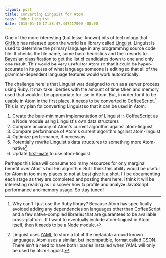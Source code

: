 ```yaml
---
layout: post
title: Converting Linguist for Atom
tags: Coder Linguist
date: 2015-01-10 17:38:47.447217000 -08:00
---
```


One of the more interesting (but lesser known) bits of technology that [GitHub][github] has released upon the world is a library called [Linguist][linguist]. Linguist is used to determine the primary language in any programming source code file. It checks the file name, some basic heuristics and then resorts to [Bayesian classification][bayes] to get the list of candidates down to one and only one result. This would be very useful for Atom so that it could be hyper-accurate in its guess of what language someone is editing so that all of the grammar-dependent language features would work automatically.

The challenge here is that Linguist was designed to run as a server process using Ruby. It may take liberties with the amount of time taken and memory used that wouldn't be appropriate for use in Atom. But, in order for it to be usable in Atom in the first place, it needs to be converted to CoffeeScript.[^conversion] This is my plan for converting Linguist so that it can be used in Atom:

1. Create the bare-minimum implementation of Linguist in CoffeeScript as a Node module using Linguist's own data structures
1. Compare accuracy of Atom's current algorithm against atom-linguist
1. Compare performance of Atom's current algorithm against atom-linguist
1. Optimize performance, if necessary
1. Potentially rewrite Linguist's data structures to something more Atom-native[^avoid-yaml]
1. Update [first-mate][first-mate] to use atom-linguist

Perhaps this idea will consume too many resources for only marginal benefit over Atom's built-in algorithm. But I think this ability would be useful for Atom in too many places to not at least give it a shot. I'll be documenting each stage as they are completed and posting them here. I think it will be interesting reading as I discover how to profile and analyze JavaScript performance and memory usage. So stay tuned!

[^avoid-yaml]: Linguist uses [YAML][yaml] to store a lot of the metadata around known languages. Atom uses a similar, but incompatible, format called [CSON][cson]. There isn't a need to have both libraries installed when YAML will only be used by atom-linguist.
[^conversion]: Why can't I just use the Ruby library? Because Atom has specifically avoided adding any dependencies on languages other than CoffeeScript and a few native-compiled libraries that are guaranteed to be available cross-platform. If I want to eventually include atom-linguist in Atom itself, then it needs to be a Node module.

[bayes]: https://en.wikipedia.org/wiki/Naive_Bayes_classifier
[cson]: https://www.npmjs.com/package/cson-safe
[first-mate]: https://github.com/atom/first-mate
[github]: https://github.com
[linguist]: https://github.com/github/linguist
[yaml]: http://www.yaml.org/
